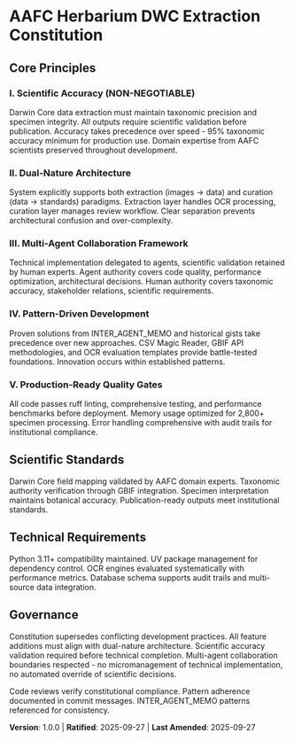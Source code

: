 <!--
Sync Impact Report (2025-09-27):
- Version change: Initial template → 1.0.0
- Initial constitution creation from project analysis
- Added sections: Core Principles (5), Scientific Standards, Technical Requirements, Governance
- Templates requiring updates: ✅ constitution created / ⚠ plan/spec/tasks templates need alignment
- Follow-up TODOs: None - all placeholders filled
-->

# AAFC Herbarium DWC Extraction Constitution

## Core Principles

### I. Scientific Accuracy (NON-NEGOTIABLE)
Darwin Core data extraction must maintain taxonomic precision and specimen integrity. All outputs require scientific validation before publication. Accuracy takes precedence over speed - 95% taxonomic accuracy minimum for production use. Domain expertise from AAFC scientists preserved throughout development.

### II. Dual-Nature Architecture
System explicitly supports both extraction (images → data) and curation (data → standards) paradigms. Extraction layer handles OCR processing, curation layer manages review workflow. Clear separation prevents architectural confusion and over-complexity.

### III. Multi-Agent Collaboration Framework
Technical implementation delegated to agents, scientific validation retained by human experts. Agent authority covers code quality, performance optimization, architectural decisions. Human authority covers taxonomic accuracy, stakeholder relations, scientific requirements.

### IV. Pattern-Driven Development
Proven solutions from INTER_AGENT_MEMO and historical gists take precedence over new approaches. CSV Magic Reader, GBIF API methodologies, and OCR evaluation templates provide battle-tested foundations. Innovation occurs within established patterns.

### V. Production-Ready Quality Gates
All code passes ruff linting, comprehensive testing, and performance benchmarks before deployment. Memory usage optimized for 2,800+ specimen processing. Error handling comprehensive with audit trails for institutional compliance.

## Scientific Standards

Darwin Core field mapping validated by AAFC domain experts. Taxonomic authority verification through GBIF integration. Specimen interpretation maintains botanical accuracy. Publication-ready outputs meet institutional standards.

## Technical Requirements

Python 3.11+ compatibility maintained. UV package management for dependency control. OCR engines evaluated systematically with performance metrics. Database schema supports audit trails and multi-source data integration.

## Governance

Constitution supersedes conflicting development practices. All feature additions must align with dual-nature architecture. Scientific accuracy validation required before technical completion. Multi-agent collaboration boundaries respected - no micromanagement of technical implementation, no automated override of scientific decisions.

Code reviews verify constitutional compliance. Pattern adherence documented in commit messages. INTER_AGENT_MEMO patterns referenced for consistency.

**Version**: 1.0.0 | **Ratified**: 2025-09-27 | **Last Amended**: 2025-09-27
